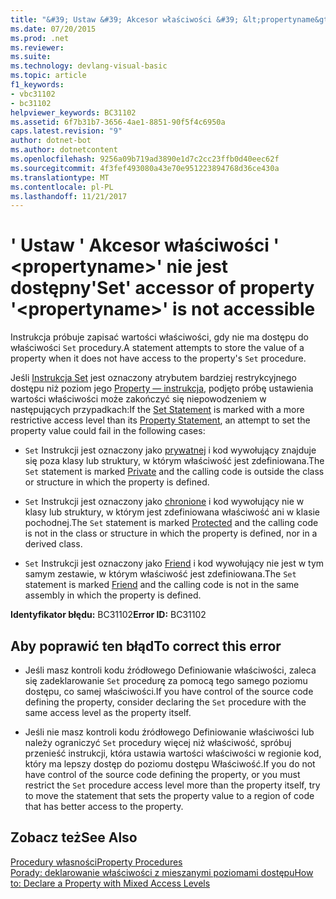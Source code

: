 ```yaml
---
title: "&#39; Ustaw &#39; Akcesor właściwości &#39; &lt;propertyname&gt;&#39; nie jest dostępny"
ms.date: 07/20/2015
ms.prod: .net
ms.reviewer: 
ms.suite: 
ms.technology: devlang-visual-basic
ms.topic: article
f1_keywords:
- vbc31102
- bc31102
helpviewer_keywords: BC31102
ms.assetid: 6f7b31b7-3656-4ae1-8851-90f5f4c6950a
caps.latest.revision: "9"
author: dotnet-bot
ms.author: dotnetcontent
ms.openlocfilehash: 9256a09b719ad3890e1d7c2cc23ffb0d40eec62f
ms.sourcegitcommit: 4f3fef493080a43e70e951223894768d36ce430a
ms.translationtype: MT
ms.contentlocale: pl-PL
ms.lasthandoff: 11/21/2017
---
```

# <a name="39set39-accessor-of-property-39ltpropertynamegt39-is-not-accessible"></a><span data-ttu-id="5ff5c-102">&#39; Ustaw &#39; Akcesor właściwości &#39; &lt;propertyname&gt;&#39; nie jest dostępny</span><span class="sxs-lookup"><span data-stu-id="5ff5c-102">&#39;Set&#39; accessor of property &#39;&lt;propertyname&gt;&#39; is not accessible</span></span>
<span data-ttu-id="5ff5c-103">Instrukcja próbuje zapisać wartości właściwości, gdy nie ma dostępu do właściwości `Set` procedury.</span><span class="sxs-lookup"><span data-stu-id="5ff5c-103">A statement attempts to store the value of a property when it does not have access to the property's `Set` procedure.</span></span>  
  
 <span data-ttu-id="5ff5c-104">Jeśli [Instrukcja Set](../../../visual-basic/language-reference/statements/set-statement.md) jest oznaczony atrybutem bardziej restrykcyjnego dostępu niż poziom jego [Property — instrukcja](../../../visual-basic/language-reference/statements/property-statement.md), podjęto próbę ustawienia wartości właściwości może zakończyć się niepowodzeniem w następujących przypadkach:</span><span class="sxs-lookup"><span data-stu-id="5ff5c-104">If the [Set Statement](../../../visual-basic/language-reference/statements/set-statement.md) is marked with a more restrictive access level than its [Property Statement](../../../visual-basic/language-reference/statements/property-statement.md), an attempt to set the property value could fail in the following cases:</span></span>  
  
-   <span data-ttu-id="5ff5c-105">`Set` Instrukcji jest oznaczony jako [prywatnej](../../../visual-basic/language-reference/modifiers/private.md) i kod wywołujący znajduje się poza klasy lub struktury, w którym właściwość jest zdefiniowana.</span><span class="sxs-lookup"><span data-stu-id="5ff5c-105">The `Set` statement is marked [Private](../../../visual-basic/language-reference/modifiers/private.md) and the calling code is outside the class or structure in which the property is defined.</span></span>  
  
-   <span data-ttu-id="5ff5c-106">`Set` Instrukcji jest oznaczony jako [chronione](../../../visual-basic/language-reference/modifiers/protected.md) i kod wywołujący nie w klasy lub struktury, w którym jest zdefiniowana właściwość ani w klasie pochodnej.</span><span class="sxs-lookup"><span data-stu-id="5ff5c-106">The `Set` statement is marked [Protected](../../../visual-basic/language-reference/modifiers/protected.md) and the calling code is not in the class or structure in which the property is defined, nor in a derived class.</span></span>  
  
-   <span data-ttu-id="5ff5c-107">`Set` Instrukcji jest oznaczony jako [Friend](../../../visual-basic/language-reference/modifiers/friend.md) i kod wywołujący nie jest w tym samym zestawie, w którym właściwość jest zdefiniowana.</span><span class="sxs-lookup"><span data-stu-id="5ff5c-107">The `Set` statement is marked [Friend](../../../visual-basic/language-reference/modifiers/friend.md) and the calling code is not in the same assembly in which the property is defined.</span></span>  
  
 <span data-ttu-id="5ff5c-108">**Identyfikator błędu:** BC31102</span><span class="sxs-lookup"><span data-stu-id="5ff5c-108">**Error ID:** BC31102</span></span>  
  
## <a name="to-correct-this-error"></a><span data-ttu-id="5ff5c-109">Aby poprawić ten błąd</span><span class="sxs-lookup"><span data-stu-id="5ff5c-109">To correct this error</span></span>  
  
-   <span data-ttu-id="5ff5c-110">Jeśli masz kontroli kodu źródłowego Definiowanie właściwości, zaleca się zadeklarowanie `Set` procedurę za pomocą tego samego poziomu dostępu, co samej właściwości.</span><span class="sxs-lookup"><span data-stu-id="5ff5c-110">If you have control of the source code defining the property, consider declaring the `Set` procedure with the same access level as the property itself.</span></span>  
  
-   <span data-ttu-id="5ff5c-111">Jeśli nie masz kontroli kodu źródłowego Definiowanie właściwości lub należy ograniczyć `Set` procedury więcej niż właściwość, spróbuj przenieść instrukcji, która ustawia wartości właściwości w regionie kod, który ma lepszy dostęp do poziomu dostępu Właściwość.</span><span class="sxs-lookup"><span data-stu-id="5ff5c-111">If you do not have control of the source code defining the property, or you must restrict the `Set` procedure access level more than the property itself, try to move the statement that sets the property value to a region of code that has better access to the property.</span></span>  
  
## <a name="see-also"></a><span data-ttu-id="5ff5c-112">Zobacz też</span><span class="sxs-lookup"><span data-stu-id="5ff5c-112">See Also</span></span>  
 [<span data-ttu-id="5ff5c-113">Procedury własności</span><span class="sxs-lookup"><span data-stu-id="5ff5c-113">Property Procedures</span></span>](../../../visual-basic/programming-guide/language-features/procedures/property-procedures.md)  
 [<span data-ttu-id="5ff5c-114">Porady: deklarowanie właściwości z mieszanymi poziomami dostępu</span><span class="sxs-lookup"><span data-stu-id="5ff5c-114">How to: Declare a Property with Mixed Access Levels</span></span>](../../../visual-basic/programming-guide/language-features/procedures/how-to-declare-a-property-with-mixed-access-levels.md)
